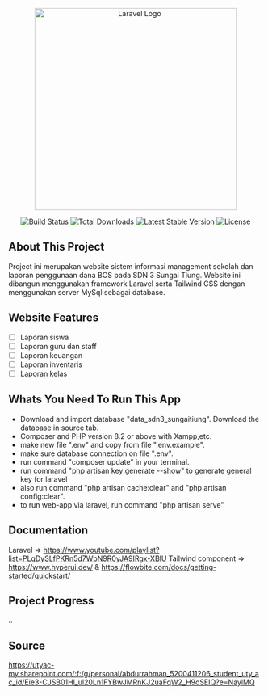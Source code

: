 <p align="center"><a href="https://laravel.com" target="_blank"><img src="https://raw.githubusercontent.com/laravel/art/master/logo-lockup/5%20SVG/2%20CMYK/1%20Full%20Color/laravel-logolockup-cmyk-red.svg" width="400" alt="Laravel Logo"></a></p>

<p align="center">
<a href="https://github.com/laravel/framework/actions"><img src="https://github.com/laravel/framework/workflows/tests/badge.svg" alt="Build Status"></a>
<a href="https://packagist.org/packages/laravel/framework"><img src="https://img.shields.io/packagist/dt/laravel/framework" alt="Total Downloads"></a>
<a href="https://packagist.org/packages/laravel/framework"><img src="https://img.shields.io/packagist/v/laravel/framework" alt="Latest Stable Version"></a>
<a href="https://packagist.org/packages/laravel/framework"><img src="https://img.shields.io/packagist/l/laravel/framework" alt="License"></a>
</p>

## About This Project

Project ini merupakan website sistem informasi management sekolah dan laporan penggunaan dana BOS pada SDN 3 Sungai Tiung. Website ini dibangun menggunakan framework Laravel serta Tailwind CSS dengan menggunakan server MySql sebagai database.

## Website Features

- [ ] Laporan siswa
- [ ] Laporan guru dan staff
- [ ] Laporan keuangan
- [ ] Laporan inventaris
- [ ] Laporan kelas

## Whats You Need To Run This App
- Download and import database "data_sdn3_sungaitiung". Download the database in source tab.
- Composer and PHP version 8.2 or above with Xampp,etc.
- make new file ".env" and copy from file ".env.example".
- make sure database connection on file ".env".
- run command "composer update" in your terminal.
- run command "php artisan key:generate --show" to generate general key for laravel
- also run command "php artisan cache:clear" and "php artisan config:clear".
- to run web-app via laravel, run command "php artisan serve"

## Documentation

Laravel => https://www.youtube.com/playlist?list=PLqDySLfPKRn5d7WbN9R0yJA9IRgx-XBlU
Tailwind component => https://www.hyperui.dev/ & https://flowbite.com/docs/getting-started/quickstart/

## Project Progress

..

## Source

https://utyac-my.sharepoint.com/:f:/g/personal/abdurrahman_5200411206_student_uty_ac_id/Eie3-CJSB01Hl_ul20Ln1FYBwJMRnKJ2uaFqW2_H9oSEIQ?e=NaylMQ
